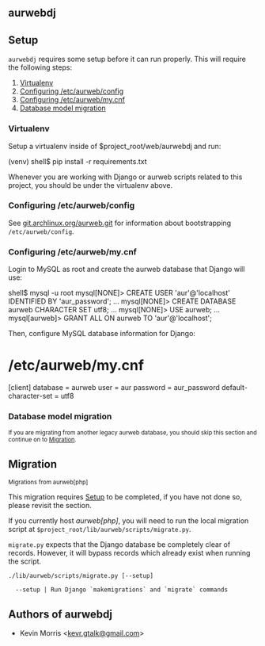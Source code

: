 <span id="top">aurwebdj</span>
------------------------------

<span id="setup">Setup</span>
-----------------------------

`aurwebdj` requires some setup before it can run properly. This will
require the following steps:

1. [Virtualenv](#virtualenv)
2. [Configuring /etc/aurweb/config](#config_config)
3. [Configuring /etc/aurweb/my.cnf](#my_config)
4. [Database model migration](#model_migrate)

### <span id="#virtualenv">Virtualenv</span>

Setup a virtualenv inside of $project_root/web/aurwebdj and run:

  (venv) shell$ pip install -r requirements.txt

Whenever you are working with Django or aurweb scripts related
to this project, you should be under the virtualenv above.

### <span id="config_config">Configuring /etc/aurweb/config</span>

See [git.archlinux.org/aurweb.git](https://git.archlinux.org/aurweb.git/)
for information about bootstrapping `/etc/aurweb/config`.

### <span id="my_config">Configuring /etc/aurweb/my.cnf</span>

Login to MySQL as root and create the aurweb database that
Django will use:

  shell$ mysql -u root
  mysql[NONE]> CREATE USER 'aur'@'localhost' IDENTIFIED BY 'aur_password';
  ...
  mysql[NONE]> CREATE DATABASE aurweb CHARACTER SET utf8;
  ...
  mysql[NONE]> USE aurweb;
  ...
  mysql[aurweb]> GRANT ALL ON aurweb TO 'aur'@'localhost'; 

Then, configure MySQL database information for Django:

  # /etc/aurweb/my.cnf
  [client]
  database = aurweb
  user = aur
  password = aur_password
  default-character-set = utf8

### <span id="model_migrate">Database model migration</span>

<small>If you are migrating from another legacy aurweb database, you should
skip this section and continue on to [Migration](#migrate).</small>

<span id="migrate">Migration</span>
-----------------------------------

<small>Migrations from aurweb[php]</small>

This migration requires [Setup](#setup) to be completed, if you have
not done so, please revisit the section.

If you currently host *aurweb[php]*, you will need to run the local
migration script at `$project_root/lib/aurweb/scripts/migrate.py`.

`migrate.py` expects that the Django database be completely clear
of records. However, it will bypass records which already exist
when running the script.

```
./lib/aurweb/scripts/migrate.py [--setup]

  --setup | Run Django `makemigrations` and `migrate` commands

```

Authors of aurwebdj
-------------------

* Kevin Morris &lt;kevr.gtalk@gmail.com&gt;

